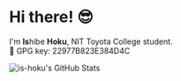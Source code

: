 # Hi there! :sunglasses:
I'm **Is**hibe **Hoku**, NIT Toyota College student.   
🔑 GPG key: 22977B823E384D4C

![is-hoku's GitHub Stats](https://github-readme-stats.vercel.app/api?username=is-hoku&show_icons=true&theme=dracula)
<!--![Top Langs](https://github-readme-stats.vercel.app/api/top-langs/?username=is-hoku&layout=compact&theme=dracula)-->
<!-- - :thumbsup: Python, C++   
- :seedling: Low-layer, Go -->
